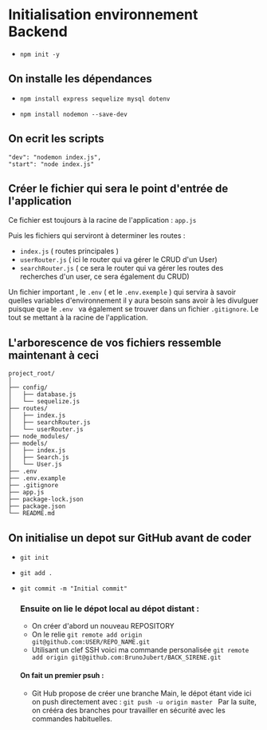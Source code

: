 # Initialisation environnement Backend
-   `npm init -y`   

## On installe les dépendances
-   `npm install express sequelize mysql dotenv`

- `npm install nodemon --save-dev`

## On ecrit les scripts 

````
"dev": "nodemon index.js",
"start": "node index.js"
````

## Créer le fichier qui sera le point d'entrée de l'application 

Ce fichier est toujours à la racine de l'application : `app.js`

Puis les fichiers qui serviront à determiner les routes : 
-   `index.js` ( routes principales )
-   `userRouter.js` ( ici le router qui va gérer le CRUD d'un User)
-   `searchRouter.js` ( ce sera le router qui va gérer les routes des recherches d'un user, ce sera également du CRUD)

Un fichier important , le `.env` ( et le `.env.exemple` ) qui servira à savoir quelles variables d'environnement il y aura besoin
sans avoir à les divulguer puisque que le `.env ` va également se trouver dans un fichier `.gitignore`. 
Le tout se mettant à la racine de l'application. 


## L'arborescence de vos fichiers ressemble maintenant à ceci 


````
project_root/
│
├── config/
│   ├── database.js
│   └── sequelize.js
├── routes/
│   ├── index.js
│   ├── searchRouter.js
│   └── userRouter.js
├── node_modules/
├── models/
│   ├── index.js
│   ├── Search.js
│   └── User.js
├── .env
├── .env.example
├── .gitignore
├── app.js
├── package-lock.json
├── package.json
└── README.md

````


## On initialise un depot sur GitHub avant de coder

-   `git init`
-   `git add .`
-   `git commit -m "Initial commit"`

    ### Ensuite on lie le dépot local au dépot distant :

    -   On créer d'abord un nouveau REPOSITORY
    -   On le relie `git remote add origin git@github.com:USER/REPO_NAME.git` 
    -   Utilisant un clef SSH voici ma commande personalisée 
    `git remote add origin git@github.com:BrunoJubert/BACK_SIRENE.git`

    #### On fait un premier psuh : 
    -   Git Hub propose de créer une branche Main, le dépot étant vide ici on push directement avec : 
        `git push -u origin master `
        Par la suite, on crééra des branches pour travailler en sécurité avec les commandes habituelles.
        
    
